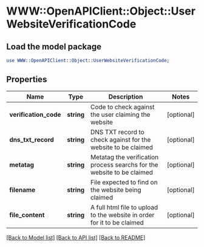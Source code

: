 # WWW::OpenAPIClient::Object::UserWebsiteVerificationCode

## Load the model package
```perl
use WWW::OpenAPIClient::Object::UserWebsiteVerificationCode;
```

## Properties
Name | Type | Description | Notes
------------ | ------------- | ------------- | -------------
**verification_code** | **string** | Code to check against the user claiming the website | [optional] 
**dns_txt_record** | **string** | DNS TXT record to check against for the website to be claimed | [optional] 
**metatag** | **string** | Metatag the verification process searchs for the website to be claimed | [optional] 
**filename** | **string** | File expected to find on the website being claimed | [optional] 
**file_content** | **string** | A full html file to upload to the website in order for it to be claimed | [optional] 

[[Back to Model list]](../README.md#documentation-for-models) [[Back to API list]](../README.md#documentation-for-api-endpoints) [[Back to README]](../README.md)


